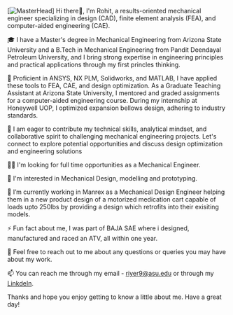 [![MasterHead]([https://1.bp.blogspot.com/-7A4WynwLsM...](https://c8.alamy.com/comp/2CGYYRE/railway-mechanical-engineer-an-whoused-pow-der-taken-from-fusees-to-cool-hot-journals-this-ischaracterized-as-the-latest-fashion-in-getting-hurt-a-fashionwhich-all-employees-in-canada-are-reminded-to-steer-clear-of-fusee-contains-potassium-perchlorate-sulphur-charcoaland-a-lot-of-other-things-that-do-not-get-along-well-together-in-a-hot-box-august-1918-railway-mechanical-engineer-457-cux-transport-car-for-the-navy-the-movement-of-big-guns-b-rail-requires-special-equip-ment-which-often-involves-interesting-features-of-construc-tion-a-tj-pical-example-is-found-in-the-gun-transpo-2CGYYRE.jpg))]
Hi there👋, 
I'm Rohit, a results-oriented mechanical engineer specializing in design (CAD), finite element analysis (FEA), and computer-aided engineering (CAE). 

🎓 I have a Master's degree in Mechanical Engineering from Arizona State University and a B.Tech in Mechanical Engineering from Pandit Deendayal Petroleum University, and I bring strong expertise in engineering principles and practical applications through my first princles thinking.

🦾 Proficient in ANSYS, NX PLM, Solidworks, and MATLAB, I have applied these tools to FEA, CAE, and design optimization. As a Graduate Teaching Assistant at Arizona State University, I mentored and graded assignments for a computer-aided engineering course. During my internship at Honeywell UOP, I optimized expansion bellows design, adhering to industry standards.

👷 I am eager to contribute my technical skills, analytical mindset, and collaborative spirit to challenging mechanical engineering projects. Let's connect to explore potential opportunities and discuss design optimization and engineering solutions

👩‍💻 I'm looking for full time opportunities as a Mechanical Engineer.

🧠 I'm interested in Mechanical Design, modelling and prototyping.

🔭 I’m currently working in Manrex as a Mechanical Design Engineer helping them in a new product design of a motorized medication cart capable of loads upto 250lbs by providing a design which retrofits into their exisiting models. 

⚡ Fun fact about me, I was part of BAJA SAE where i designed, manufactured and raced an ATV, all within one year. 

💬 Feel free to reach out to me about any questions or queries you may have about my work.

📫 You can reach me through my email - riyer9@asu.edu or through my [LinkdeIn](https://www.linkedin.com/in/rohit-iyer-1ba693145/). 

Thanks and hope you enjoy getting to know a little about me. Have a great day!
